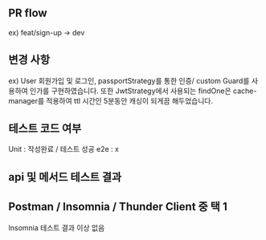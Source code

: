## PR flow

ex) feat/sign-up -> dev

## 변경 사항

ex) User 회원가입 및 로그인, passportStrategy를 통한 인증/ custom Guard를 사용하여
인가를 구현하였습니다. 또한 JwtStrategy에서 사용되는 findOne은 cache-manager를 적용하여
ttl 시간인 5분동안 캐싱이 되게끔 해두었습니다.

## 테스트 코드 여부

Unit : 작성완료 / 테스트 성공
e2e : x

## api 및 메서드 테스트 결과

## Postman / Insomnia / Thunder Client 중 택 1

Insomnia 테스트 결과 이상 없음

